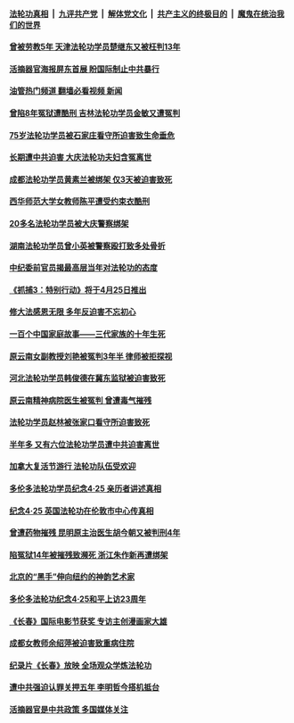 ####  [法轮功真相](../../../../basic/blob/master/README.md?t=05041932) &nbsp;|&nbsp; [九评共产党](../../../../9ping.md/blob/master/README.md?t=05041932) &nbsp;|&nbsp; [解体党文化](../../../../jtdwh.md/blob/master/README.md?t=05041932)  &nbsp;|&nbsp; [共产主义的终极目的](../../../../gczydzjmd.md/blob/master/README.md?t=05041932) &nbsp;|&nbsp; [魔鬼在统治我们的世界](../../../../mgztzwmdsj.md/blob/master/README.md?t=05041932) 

#### [曾被劳教5年 天津法轮功学员楚继东又被枉判13年](../pages/prog424/a103416382.md?t=05041932) 

#### [活摘器官海报屏东首展 盼国际制止中共暴行](../pages/prog424/a103415709.md?t=05041932) 

#### [油管热门频道 翻墙必看视频 新闻](http://45.76.130.85:81/youtube.html?05041932)

#### [曾陷8年冤狱遭酷刑 吉林法轮功学员金敏又遭冤判](../pages/prog424/a103415435.md?t=05041932) 

#### [75岁法轮功学员被石家庄看守所迫害致生命垂危](../pages/prog424/a103414108.md?t=05041932) 

#### [长期遭中共迫害 大庆法轮功夫妇含冤离世](../pages/prog424/a103413247.md?t=05041932) 

#### [成都法轮功学员黄素兰被绑架 仅3天被迫害致死](../pages/prog424/a103412229.md?t=05041932) 

#### [西华师范大学女教师陈平遭受约束衣酷刑](../pages/prog424/a103411130.md?t=05041932) 

#### [20多名法轮功学员被大庆警察绑架](../pages/prog424/a103410363.md?t=05041932) 

#### [湖南法轮功学员曾小英被警察殴打致多处骨折](../pages/prog424/a103409307.md?t=05041932) 

#### [中纪委前官员揭最高层当年对法轮功的态度](../pages/prog424/a103409494.md?t=05041932) 

#### [《抓捕3：特别行动》将于4月25日推出](../pages/prog424/a103409070.md?t=05041932) 

#### [修大法感恩无限 多年反迫害不忘初心](../pages/prog424/a103409052.md?t=05041932) 

#### [一百个中国家庭故事——三代家族的十年生死](../pages/prog424/a103408754.md?t=05041932) 

#### [原云南女副教授刘艳被冤判3年半 律师被拒探视](../pages/prog424/a103407981.md?t=05041932) 

#### [河北法轮功学员韩俊德在冀东监狱被迫害致死](../pages/prog424/a103407058.md?t=05041932) 

#### [原云南精神病院医生被冤判 曾遭毒气摧残](../pages/prog424/a103406383.md?t=05041932) 

#### [法轮功学员赵林被张家口看守所迫害致死](../pages/prog424/a103406225.md?t=05041932) 

#### [半年多 又有六位法轮功学员遭中共迫害离世](../pages/prog424/a103399342.md?t=05041932) 

#### [加拿大复活节游行 法轮功队伍受欢迎](../pages/prog424/a103405300.md?t=05041932) 

#### [多伦多法轮功学员纪念4·25 亲历者讲述真相](../pages/prog424/a103404884.md?t=05041932) 

#### [纪念4‧25 英国法轮功在伦敦市中心传真相](../pages/prog424/a103404185.md?t=05041932) 

#### [曾遭药物摧残 昆明原主治医生胡今朝又被判刑4年](../pages/prog424/a103403373.md?t=05041932) 

#### [陷冤狱14年被摧残致濒死 浙江朱作新再遭绑架](../pages/prog424/a103401878.md?t=05041932) 

#### [北京的“黑手”伸向纽约的神韵艺术家](../pages/prog424/a103403123.md?t=05041932) 

#### [多伦多法轮功纪念4·25和平上访23周年](../pages/prog424/a103401948.md?t=05041932) 

#### [《长春》国际电影节获奖 专访主创漫画家大雄](../pages/prog424/a103401559.md?t=05041932) 

#### [成都女教师余绍萍被迫害致重病住院](../pages/prog424/a103400971.md?t=05041932) 

#### [纪录片《长春》放映 全场观众学炼法轮功](../pages/prog424/a103401132.md?t=05041932) 

#### [遭中共强迫认罪关押五年 李明哲今搭机抵台](../pages/prog424/a103401055.md?t=05041932) 

#### [活摘器官是中共政策 多国媒体关注](../pages/prog424/a103401064.md?t=05041932) 

<img src='http://gfw-breaker.win/goodnews/indexes/prog424.md' width='0px' height='0px'/>
